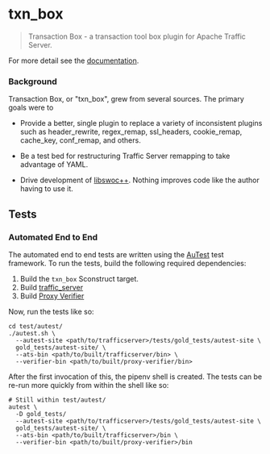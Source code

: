 # txn_box

> Transaction Box - a transaction tool box plugin for Apache Traffic Server.

For more detail see the [documentation](http://docs.solidwallofcode.com/txn_box/).

### Background

Transaction Box, or "txn_box", grew from several sources. The primary goals were to

*  Provide a better, single plugin to replace a variety of inconsistent plugins such as header_rewrite, regex_remap,
   ssl_headers, cookie_remap, cache_key, conf_remap, and others.

*  Be a test bed for restructuring Traffic Server remapping to take advantage of YAML.

*  Drive development of [libswoc++](http://github.com/SolidWallOfCode/libswoc). Nothing improves code like the author
   having to use it.

## Tests

### Automated End to End

The automated end to end tests are written using the
[AuTest](https://bitbucket.org/autestsuite/reusable-gold-testing-system/src/master/)
test framework. To run the tests, build the following required dependencies:

1. Build the `txn_box` Sconstruct target.
1. Build [traffic_server](https://github.com/apache/trafficserver)
1. Build [Proxy Verifier](https://github.com/yahoo/proxy-verifier)

Now, run the tests like so:

```
cd test/autest/
./autest.sh \
  --autest-site <path/to/trafficserver>/tests/gold_tests/autest-site \
  gold_tests/autest-site/ \
  --ats-bin <path/to/built/trafficserver/bin> \
  --verifier-bin <path/to/built/proxy-verifier/bin>
```

After the first invocation of this, the pipenv shell is created. The tests can
be re-run more quickly from within the shell like so:

```
# Still within test/autest/
autest \
  -D gold_tests/
  --autest-site <path/to/trafficserver>/tests/gold_tests/autest-site \
  gold_tests/autest-site/ \
  --ats-bin <path/to/built/trafficserver>/bin \
  --verifier-bin <path/to/built/proxy-verifier>/bin
```
